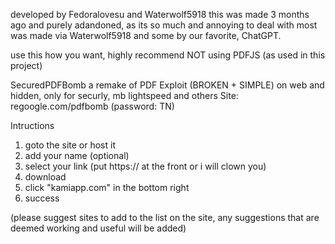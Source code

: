 developed by Fedoralovesu and Waterwolf5918
this was made 3 months ago and purely adandoned, as its so much and annoying to deal with
most was made via Waterwolf5918 and some by our favorite, ChatGPT.

use this how you want, highly recommend NOT using PDFJS (as used in this project)


SecuredPDFBomb
a remake of ⁠PDF Exploit (BROKEN + SIMPLE) on web and hidden,
only for securly, mb lightspeed and others
Site: regoogle.com/pdfbomb (password: TN)

Intructions
1. goto the site or host it
2. add your name (optional)
3. select your link (put https:// at the front or i will clown you)
4. download
5. click "kamiapp.com" in the bottom right
6. success 

(please suggest sites to add to the list on the site, any suggestions that are deemed working and useful will be added) 
